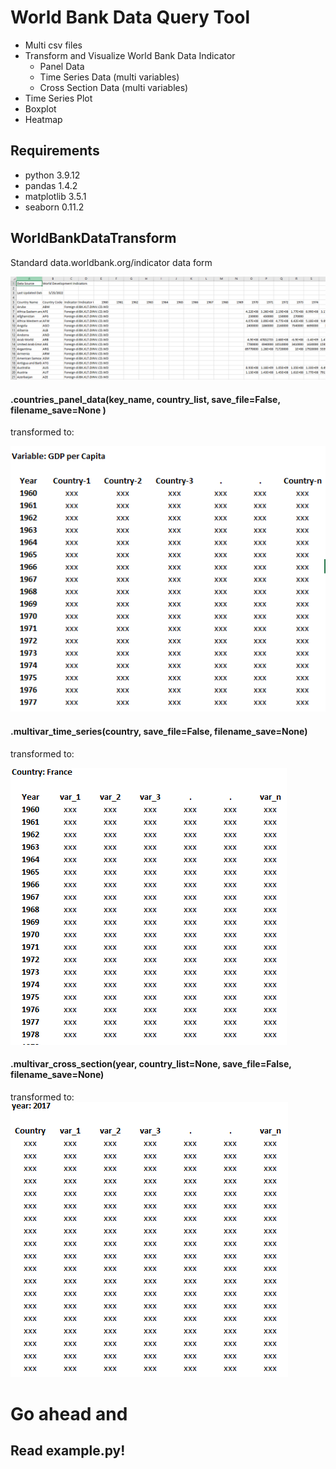 # World Bank Data Query Tool
* Multi csv files
* Transform and Visualize World Bank Data Indicator
  * Panel Data
  * Time Series Data (multi variables)
  * Cross Section Data (multi variables)
* Time Series Plot
* Boxplot
* Heatmap

## Requirements
* python 3.9.12
* pandas 1.4.2
* matplotlib 3.5.1
* seaborn 0.11.2

## WorldBankDataTransform

Standard data.worldbank.org/indicator data form

![image1](assets/readme_pictures/wb_standard_data_form.PNG)

#### .countries_panel_data(key_name, country_list, save_file=False, filename_save=None )

transformed to:

![image2](assets/readme_pictures/panel_data.PNG)

#### .multivar_time_series(country, save_file=False, filename_save=None)

transformed to:

![image 3](assets/readme_pictures/time_series_data.PNG)


#### .multivar_cross_section(year, country_list=None, save_file=False, filename_save=None)

transformed to:
![image 4](assets/readme_pictures/cross_section_data.PNG)

# Go ahead and
## Read example.py!
